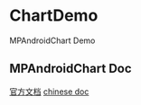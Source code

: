 # ChartDemo
 MPAndroidChart Demo

## MPAndroidChart Doc

[官方文档](https://weeklycoding.com/mpandroidchart-documentation/)
[chinese doc](https://github.com/zhangjunpu/ChartDemo/blob/master/MPAndroidChart%20chinese%20doc.md)